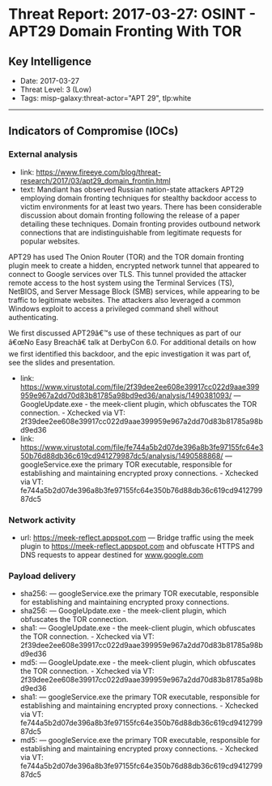 # Threat Report: 2017-03-27: OSINT - APT29 Domain Fronting With TOR


## Key Intelligence
* Date: 2017-03-27
* Threat Level: 3 (Low)
* Tags: misp-galaxy:threat-actor="APT 29", tlp:white

---

## Indicators of Compromise (IOCs)
### External analysis
* link: https://www.fireeye.com/blog/threat-research/2017/03/apt29_domain_frontin.html
* text: Mandiant has observed Russian nation-state attackers APT29 employing domain fronting techniques for stealthy backdoor access to victim environments for at least two years. There has been considerable discussion about domain fronting following the release of a paper detailing these techniques. Domain fronting provides outbound network connections that are indistinguishable from legitimate requests for popular websites.

APT29 has used The Onion Router (TOR) and the TOR domain fronting plugin meek to create a hidden, encrypted network tunnel that appeared to connect to Google services over TLS. This tunnel provided the attacker remote access to the host system using the Terminal Services (TS), NetBIOS, and Server Message Block (SMB) services, while appearing to be traffic to legitimate websites. The attackers also leveraged a common Windows exploit to access a privileged command shell without authenticating.

We first discussed APT29â€™s use of these techniques as part of our â€œNo Easy Breachâ€ talk at DerbyCon 6.0. For additional details on how we first identified this backdoor, and the epic investigation it was part of, see the slides and presentation.
* link: https://www.virustotal.com/file/2f39dee2ee608e39917cc022d9aae399959e967a2dd70d83b81785a98bd9ed36/analysis/1490381093/ — GoogleUpdate.exe - the meek-client plugin, which obfuscates the TOR connection. - Xchecked via VT: 2f39dee2ee608e39917cc022d9aae399959e967a2dd70d83b81785a98bd9ed36
* link: https://www.virustotal.com/file/fe744a5b2d07de396a8b3fe97155fc64e350b76d88db36c619cd941279987dc5/analysis/1490588868/ — googleService.exe the primary TOR executable, responsible for establishing and maintaining encrypted proxy connections. - Xchecked via VT: fe744a5b2d07de396a8b3fe97155fc64e350b76d88db36c619cd941279987dc5

### Network activity
* url: https://meek-reflect.appspot.com — Bridge traffic using the meek plugin to https://meek-reflect.appspot.com and obfuscate HTTPS and DNS requests to appear destined for www.google.com

### Payload delivery
* sha256: <sha256> — googleService.exe the primary TOR executable, responsible for establishing and maintaining encrypted proxy connections.
* sha256: <sha256> — GoogleUpdate.exe - the meek-client plugin, which obfuscates the TOR connection.
* sha1: <sha1> — GoogleUpdate.exe - the meek-client plugin, which obfuscates the TOR connection. - Xchecked via VT: 2f39dee2ee608e39917cc022d9aae399959e967a2dd70d83b81785a98bd9ed36
* md5: <md5> — GoogleUpdate.exe - the meek-client plugin, which obfuscates the TOR connection. - Xchecked via VT: 2f39dee2ee608e39917cc022d9aae399959e967a2dd70d83b81785a98bd9ed36
* sha1: <sha1> — googleService.exe the primary TOR executable, responsible for establishing and maintaining encrypted proxy connections. - Xchecked via VT: fe744a5b2d07de396a8b3fe97155fc64e350b76d88db36c619cd941279987dc5
* md5: <md5> — googleService.exe the primary TOR executable, responsible for establishing and maintaining encrypted proxy connections. - Xchecked via VT: fe744a5b2d07de396a8b3fe97155fc64e350b76d88db36c619cd941279987dc5
